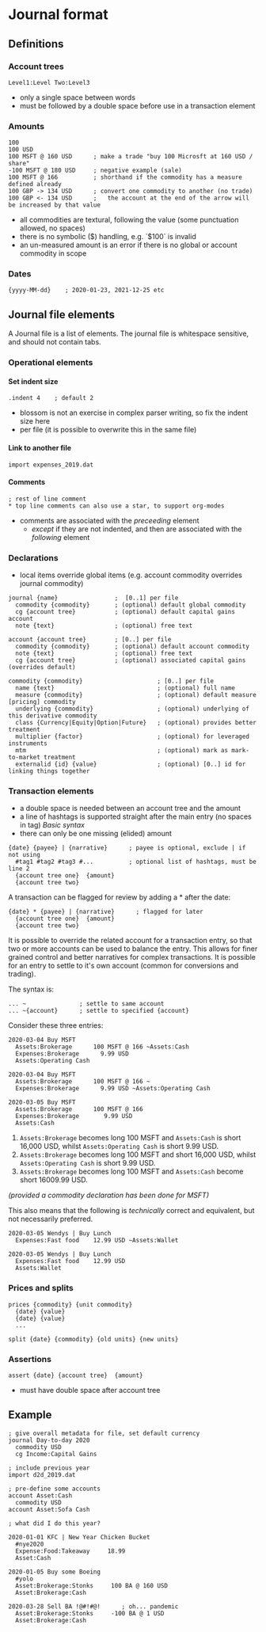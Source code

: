 # Journal format

## Definitions
### Account trees
``Level1:Level Two:Level3``
- only a single space between words
- must be followed by a double space before use in a transaction element
### Amounts
```
100
100 USD
100 MSFT @ 160 USD      ; make a trade "buy 100 Microsft at 160 USD / share"
-100 MSFT @ 180 USD     ; negative example (sale)
100 MSFT @ 166          ; shorthand if the commodity has a measure defined already
100 GBP -> 134 USD      ; convert one commodity to another (no trade)
100 GBP <- 134 USD      ;   the account at the end of the arrow will be increased by that value

```
- all commodities are textural, following the value (some punctuation allowed, no spaces)
- there is no symbolic ($) handling, e.g. `$100` is invalid
- an un-measured amount is an error if there is no global or account commodity in scope

### Dates
```
{yyyy-MM-dd}    ; 2020-01-23, 2021-12-25 etc
```

## Journal file elements
A Journal file is a list of elements. The journal file is whitespace sensitive, and should not contain tabs.

### Operational elements
#### Set indent size
````
.indent 4    ; default 2
````
- blossom is not an exercise in complex parser writing, so fix the indent size here
- per file (it is possible to overwrite this in the same file)

#### Link to another file
```
import expenses_2019.dat
```
#### Comments
```
; rest of line comment
* top line comments can also use a star, to support org-modes
```
- comments are associated with the _preceeding_ element
  - _except_ if they are not indented, and then are associated with the _following_ element

### Declarations
- local items override global items (e.g. account commodity overrides journal commodity)
```
journal {name}                ;  [0..1] per file
  commodity {commodity}       ; (optional) default global commodity
  cg {account tree}           ; (optional) default capital gains account
  note {text}                 ; (optional) free text
```

```
account {account tree}        ; [0..] per file
  commodity {commodity}       ; (optional) default account commodity
  note {text}                 ; (optional) free text
  cg {account tree}           ; (optional) associated capital gains (overrides default)
```

```
commodity {commodity}                     ; [0..] per file
  name {text}                             ; (optional) full name
  measure {commodity}                     ; (optional) default measure [pricing] commodity
  underlying {commodity}                  ; (optional) underlying of this derivative commodity
  class {Currency|Equity|Option|Future}   ; (optional) provides better treatment
  multiplier {factor}                     ; (optional) for leveraged instruments
  mtm                                     ; (optional) mark as mark-to-market treatment
  externalid {id} {value}                 ; (optional) [0..] id for linking things together
```

### Transaction elements
- a double space is needed between an account tree and the amount
- a line of hashtags is supported straight after the main entry (no spaces in tag)
_Basic syntax_
- there can only be one missing (elided) amount
```
{date} {payee} | {narrative}      ; payee is optional, exclude | if not using
  #tag1 #tag2 #tag3 #...          ; optional list of hashtags, must be line 2
  {account tree one}  {amount}
  {account tree two}
```
A transaction can be flagged for review by adding a * after the date:
```
{date} * {payee} | {narrative}      ; flagged for later
  {account tree one}  {amount}
  {account tree two}
```

It is possible to override the related account for a transaction entry, so that two or more accounts can be used to balance the entry. This allows for finer grained control and better narratives for complex transactions. It is possible for an entry to settle to it's own account (common for conversions and trading).

The syntax is:
```
... ~               ; settle to same account
... ~{account}      ; settle to specified {account}
```

Consider these three entries:
```
2020-03-04 Buy MSFT
  Assets:Brokerage      100 MSFT @ 166 ~Assets:Cash
  Expenses:Brokerage      9.99 USD
  Assets:Operating Cash

2020-03-04 Buy MSFT
  Assets:Brokerage      100 MSFT @ 166 ~
  Expenses:Brokerage      9.99 USD ~Assets:Operating Cash

2020-03-05 Buy MSFT
  Assets:Brokerage      100 MSFT @ 166
  Expenses:Brokerage       9.99 USD
  Assets:Cash
```
1. `Assets:Brokerage` becomes long 100 MSFT and `Assets:Cash` is short 16,000 USD, whilst `Assets:Operating Cash` is short 9.99 USD.
1. `Assets:Brokerage` becomes long 100 MSFT and short 16,000 USD, whilst `Assets:Operating Cash` is short 9.99 USD.
2. `Assets:Brokerage` becomes long 100 MSFT and `Assets:Cash` become short 16009.99 USD.

_(provided a commodity declaration has been done for MSFT)_

This also means that the following is _technically_ correct and equivalent, but not necessarily preferred.
```
2020-03-05 Wendys | Buy Lunch
  Expenses:Fast food    12.99 USD ~Assets:Wallet

2020-03-05 Wendys | Buy Lunch
  Expenses:Fast food    12.99 USD
  Assets:Wallet
```

### Prices and splits
```
prices {commodity} {unit commodity}
  {date} {value}
  {date} {value}
  ...

split {date} {commodity} {old units} {new units}
```

### Assertions
```
assert {date} {account tree}  {amount}
```
- must have double space after account tree
## Example
```
; give overall metadata for file, set default currency
journal Day-to-day 2020
  commodity USD
  cg Income:Capital Gains

; include previous year
import d2d_2019.dat

; pre-define some accounts
account Asset:Cash
  commodity USD
account Asset:Sofa Cash

; what did I do this year?

2020-01-01 KFC | New Year Chicken Bucket
  #nye2020
  Expense:Food:Takeaway     18.99
  Asset:Cash

2020-01-05 Buy some Boeing
  #yolo
  Asset:Brokerage:Stonks     100 BA @ 160 USD
  Asset:Brokerage:Cash

2020-03-28 Sell BA !@#!#@!      ; oh... pandemic
  Asset:Brokerage:Stonks     -100 BA @ 1 USD
  Asset:Brokerage:Cash
```
